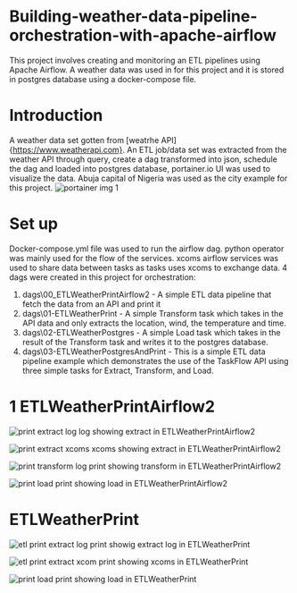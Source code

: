 # Building-weather-data-pipeline-orchestration-with-apache-airflow
This project involves creating and monitoring  an ETL pipelines using Apache Airflow. A weather data was used in for this project and it is stored in postgres database using a docker-compose file. 

# Introduction
A weather data set gotten from [weatrhe API] {https://www.weatherapi.com}. An ETL job/data set was extracted from the weather API through query, create a dag transformed into json, schedule the dag and loaded into postgres database, portainer.io UI was used to visualize the data. Abuja capital of Nigeria was used as the city example for this project.
![portainer img 1](https://user-images.githubusercontent.com/41475769/180443243-8c587b68-ecf8-4a88-80a6-cb0f02a5bf2d.PNG)


# Set up
Docker-compose.yml file was used to run the airflow dag. python operator was mainly used for the flow of the services. xcoms airflow services was used to share data between tasks as tasks uses xcoms to exchange data. 4 dags were created in this project for orchestration:
1. dags\00_ETLWeatherPrintAirflow2 - A simple ETL data pipeline that fetch the data from an API and print it
2. dags\01-ETLWeatherPrint - A simple Transform task which takes in the API data and only extracts the location, wind, the temperature and time.
3. dags\02-ETLWeatherPostgres - A simple Load task which takes in the result of the Transform task and writes it to the postgres database.
4. dags\03-ETLWeatherPostgresAndPrint - This is a simple ETL data pipeline example which demonstrates the use of the TaskFlow API using three simple tasks for Extract, Transform, and Load.

# 1 ETLWeatherPrintAirflow2
![print extract log](https://user-images.githubusercontent.com/41475769/180460375-5105226b-1780-4473-97e7-70c412e5051c.PNG)
log showing extract in ETLWeatherPrintAirflow2


![print extract xcoms](https://user-images.githubusercontent.com/41475769/180460536-263a9243-16b3-4ac3-ae92-19f9d5a145c2.PNG)
xcoms showing extract in ETLWeatherPrintAirflow2


![print transform log](https://user-images.githubusercontent.com/41475769/180460838-5873722d-edaa-44a1-af02-3c84806b13f7.PNG)
print showing transform in ETLWeatherPrintAirflow2


![print load](https://user-images.githubusercontent.com/41475769/180461066-31f89864-243d-4241-95da-cbe47c97b51a.PNG)
print showing load in ETLWeatherPrintAirflow2



# ETLWeatherPrint
![etl print extract log](https://user-images.githubusercontent.com/41475769/180461534-a7ef10f9-5943-424b-b874-8a8406fd7ec3.PNG)
print showig extract log in ETLWeatherPrint


![etl print extract xcom](https://user-images.githubusercontent.com/41475769/180461736-ba3ee15b-2f60-40df-82f1-05f2c2fec5fa.PNG)
print showing xcoms in ETLWeatherPrint

![print load](https://user-images.githubusercontent.com/41475769/180462030-54234ab6-376d-4a0b-921e-470f90f2a723.PNG)
print showing load in ETLWeatherPrint







